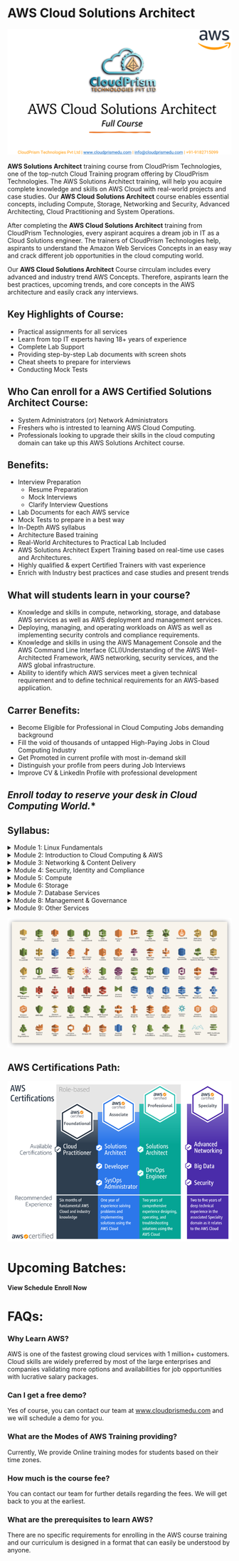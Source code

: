 # **AWS Cloud Solutions Architect**

![aws-aolutions-architec](Images/aws-solutions-architect.png)

**AWS Solutions Architect** training course from CloudPrism Technologies, one of the top-nutch Cloud Training program offering by CloudPrism Technologies. The AWS Solutions Architect training, will  help you acquire complete knowledge and skills on AWS Cloud with real-world projects and case studies. Our **AWS Cloud Solutions Architect** course enables essential concepts, including Compute, Storage, Networking and Security, Advanced Architecting, Cloud Practitioning and System Operations. 

After completing the **AWS Cloud Solutions Architect** training from CloudPrism Technologies, every aspirant acquires a dream job in IT as a Cloud Solutions engineer. The trainers of CloudPrism Technologies help, aspirants to understand the Amazon Web Services Concepts in an easy way and crack different job opportunities in the cloud computing world. 

Our **AWS Cloud Solutions Architect** Course cirrculam includes every advanced and industry trend AWS Concepts. Therefore, aspirants learn the best practices, upcoming trends, and core concepts in the AWS architecture and easily crack any interviews. 

## **Key Highlights of Course:**

-   Practical assignments for all services
-   Learn from top IT experts having 18+ years of experience
-   Complete Lab Support
-   Providing step-by-step Lab documents with screen shots
-   Cheat sheets to prepare for interviews
-   Conducting Mock Tests

## **Who Can enroll for a AWS Certified Solutions Architect Course:**

-   System Administrators (or) Network Administrators
-   Freshers who is intrested to learning AWS Cloud Computing.
-   Professionals looking to upgrade their skills in the cloud computing domain can take up this AWS Solutions Architect course.

## **Benefits:**

-   Interview Preparation   
    -   Resume Preparation
    -   Mock Interviews
    -   Clarify Interview Questions
-   Lab Documents for each AWS service
-   Mock Tests to prepare in a best way
-   In-Depth AWS syllabus
-   Architecture Based training
-   Real-World Architectures to Practical Lab Included
-   AWS Solutions Architect Expert Training based on real-time use cases and Architectures.
-   Highly qualified & expert Certified Trainers with vast experience
-   Enrich with Industry best practices and case studies and present trends


## **What will students learn in your course?**

-   Knowledge and skills in compute, networking, storage, and database AWS services as well as AWS deployment and management services.
-   Deploying, managing, and operating workloads on AWS as well as implementing security controls and compliance requirements.
-   Knowledge and skills in using the AWS Management Console and the AWS Command Line Interface (CLI)Understanding of the AWS Well-Architected Framework, AWS networking, security services, and the AWS global infrastructure.
-   Ability to identify which AWS services meet a given technical requirement and to define technical requirements for an AWS-based application.

## **Carrer Benefits:**

-   Become Eligible for Professional in Cloud Computing Jobs demanding background
-   Fill the void of thousands of untapped High-Paying Jobs in Cloud Computing Industry
-   Get Promoted in current profile with most in-demand skill
-   Distinguish your profile from peers during Job Interviews
-   Improve CV & LinkedIn Profile with professional development

## *Enroll today to reserve your desk in Cloud Computing World.**

## **Syllabus:**

<details>
    <summary>Module 1: Linux Fundamentals</summary>

-   Overview of basics commands
-   vim editor modes
-   Filesystem Hierarchy - Basic Concepts
-   File and Directories Creation
-   Filter commands (head, tail, more, less)
-   Creating, Modifyin and Deleting users and groups
-   important files related
-   Linux Permissions
-   Software Management
-   Yum Commands
-   Services and Daemons
-   Different Runlevels
</details>
<details>
    <summary>Module 2: Introduction to Cloud Computing & AWS</summary>

-   What is Cloud Computing?
-   Features and Benefits of Cloud Computing
-   Types Of Cloud Computing Deployment Models
-   Types of Cloud Computing Services
-   Features Of AWS
-   Describe about Various Services in AWS
-   Global Infrastructure
-   Create a free tier account in AWS and onboarding
-   Introduction AWS Management Console
</details>
<details>
    <summary>Module 3: Networking & Content Delivery</summary>

-   Networking Concepts
-   AWS Networking Services
-   Undersatnding AWS Implementation
-   Amazon VPC
-   AWS Transit Gateway
-   AWS Direct Connect
-   AWS Site-to-Site VPN
-   AWS Client VPN
-   AWS Cloud Map
-   Amazon CloudFront
-   Amazon Route 53
</details>
<details>
    <summary>Module 4: Security, Identity and Compliance</summary>
    
-   AWS Identity and Access Management (IAM)
-   AWS Directory Service
-   AWS Firewall Manager
-   AWS Network Firewall
-   AWS Security Hub
-   AWS WAF
-   AWS Shield
</details>
<details>
    <summary>Module 5: Compute</summary>
    
-   Amazon EC2
-   Amazon EC2 Image Builder
-   Auto Scaling Groups
-   ELB
</details>
<details>
    <summary>Module 6: Storage</summary>
    
-   Amazon S3
-   AWS Backup
-   Amazon EBS
-   Amazon EFS
</details>
<details>
    <summary>Module 7: Database Services</summary>
    
-   Amazon RDS
-   Amazon DynamoDB
-   Amazon ElasticCache
</details>
<details>
    <summary>Module 8: Management & Governance</summary>
    
-   Amazon CloudWatch
-   AWS CloudTrail
-   AWS Control Tower
-   AWS Organizations
-   AWS Systems Manager
-   AWS Trusted Advisor
</details>
<details>
    <summary>Module 9: Other Services</summary>

-   Amazon SNS
-   Amazon SQS 
</details>

![aws-services-list](Images/AWS-list.png)

## **AWS Certifications Path:**

![aws-certifications](Images/AWS-Cerfified.png)


# Upcoming Batches:

**View Schedule**
**Enroll Now**

# **FAQs**:

### **Why Learn AWS?**

AWS is one of the fastest growing cloud services with 1 million+ customers. Cloud skills are widely preferred by most of the large enterprises and companies validating more options and availabilities for job opportunities with lucrative salary packages.

### **Can I get a free demo?**

Yes of course, you can contact our team at www.cloudprismedu.com and we will schedule a demo for you.

### **What are the Modes of AWS Training providing?**

Currently, We provide Online training modes for students based on their time zones.

### **How much is the course fee?**

You can contact our team for further details regarding the fees. We will get back to you at the earliest.

### **What are the prerequisites to learn AWS?**

There are no specific requirements for enrolling in the AWS course training and our curriculum is designed in a format that can easily be understood by anyone.


